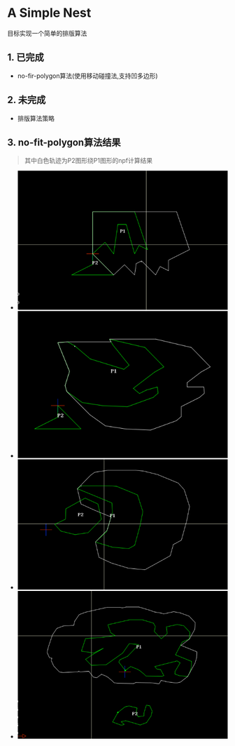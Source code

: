 # A Simple Nest 
目标实现一个简单的排版算法

## 1. 已完成

* no-fir-polygon算法(使用移动碰撞法,支持凹多边形)

## 2. 未完成

* 排版算法策略

## 3. no-fit-polygon算法结果
> 其中白色轨迹为P2图形绕P1图形的npf计算结果
* ![NFP_1](nfp1.jpg)
* ![NFP_2](nfp2.jpg)
* ![NFP_3](nfp3.jpg)
* ![NFP_4](nfp4.jpg)